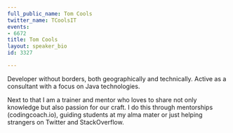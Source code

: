 ```yaml
---
full_public_name: Tom Cools
twitter_name: TCoolsIT
events:
- 6672
title: Tom Cools
layout: speaker_bio
id: 3327

---
```

Developer without borders, both geographically and technically. Active as a consultant with a focus on Java technologies.

Next to that I am a trainer and mentor who loves to share not only knowledge but also passion for our craft. I do this through mentorships (codingcoach.io), guiding students at my alma mater or just helping strangers on Twitter and StackOverflow.